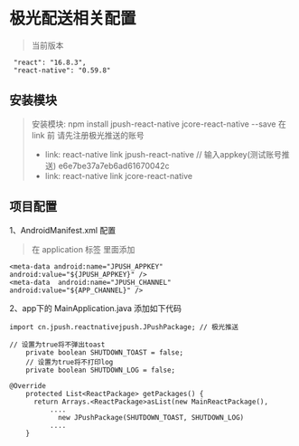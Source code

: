 # 极光配送相关配置

> 当前版本
````
 "react": "16.8.3",
 "react-native": "0.59.8"

````

## 安装模块

> 安装模块: npm install jpush-react-native jcore-react-native --save
> 在link 前 请先注册极光推送的账号  
>   - link: react-native link jpush-react-native    //  输入appkey(测试账号推送) e6e7be37a7eb6ad61670042c
>   - link: react-native link jcore-react-native

## 项目配置

1、AndroidManifest.xml 配置
> 在  application 标签 里面添加  

````
<meta-data android:name="JPUSH_APPKEY"  android:value="${JPUSH_APPKEY}" />
<meta-data  android:name="JPUSH_CHANNEL"  android:value="${APP_CHANNEL}" />
````

2、app下的 MainApplication.java  添加如下代码

````
import cn.jpush.reactnativejpush.JPushPackage; // 极光推送

// 设置为true将不弹出toast
    private boolean SHUTDOWN_TOAST = false;
    // 设置为true将不打印log
    private boolean SHUTDOWN_LOG = false;

@Override
    protected List<ReactPackage> getPackages() {
      return Arrays.<ReactPackage>asList(new MainReactPackage(),
          ....
            new JPushPackage(SHUTDOWN_TOAST, SHUTDOWN_LOG)
          ....
    }

````